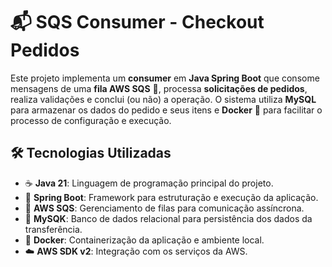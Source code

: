 <h1>📬 SQS Consumer - Checkout Pedidos</h1>

<p>
  Este projeto implementa um <strong>consumer</strong> em <strong>Java Spring Boot</strong> que consome mensagens de uma 
  <strong>fila AWS SQS</strong> 📩, processa <strong>solicitações de pedidos</strong>, realiza validações e conclui (ou não) 
  a operação. O sistema utiliza <strong>MySQL</strong> para armazenar os dados do pedido e seus itens e <strong>Docker</strong> 🐳 
  para facilitar o processo de configuração e execução.
</p>

<h2 id="tecnologias-utilizadas">🛠️ Tecnologias Utilizadas</h2>
<ul>
    <li>☕ <strong>Java 21</strong>: Linguagem de programação principal do projeto.</li>
    <li>🌱 <strong>Spring Boot</strong>: Framework para estruturação e execução da aplicação.</li>
    <li>📨 <strong>AWS SQS</strong>: Gerenciamento de filas para comunicação assíncrona.</li>
    <li>🐋 <strong>MySQK</strong>: Banco de dados relacional para persistência dos dados da transferência.</li>
    <li>🐳 <strong>Docker</strong>: Containerização da aplicação e ambiente local.</li>
    <li>☁️ <strong>AWS SDK v2</strong>: Integração com os serviços da AWS.</li>
</ul>
